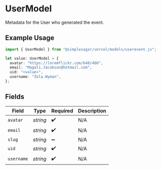 # UserModel

Metadata for the User who generated the event.

## Example Usage

```typescript
import { UserModel } from "@simplesagar/vercel/models/userevent.js";

let value: UserModel = {
  avatar: "https://loremflickr.com/640/480",
  email: "Magali.Jacobson@hotmail.com",
  uid: "<value>",
  username: "Zola.Wyman",
};
```

## Fields

| Field              | Type               | Required           | Description        |
| ------------------ | ------------------ | ------------------ | ------------------ |
| `avatar`           | *string*           | :heavy_check_mark: | N/A                |
| `email`            | *string*           | :heavy_check_mark: | N/A                |
| `slug`             | *string*           | :heavy_minus_sign: | N/A                |
| `uid`              | *string*           | :heavy_check_mark: | N/A                |
| `username`         | *string*           | :heavy_check_mark: | N/A                |